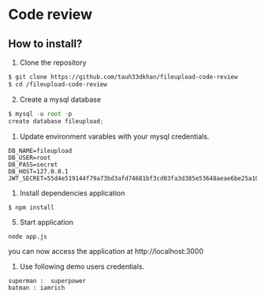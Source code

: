# Code review

## How to install?

1. Clone the repository
``` bash
$ git clone https://github.com/tauh33dkhan/fileupload-code-review
$ cd /fileupload-code-review
```

2. Create a mysql database
   
```js
$ mysql -u root -p
create database fileupload;
```

1. Update environment varables with your mysql credentials.
   
```
DB_NAME=fileupload
DB_USER=root
DB_PASS=secret
DB_HOST=127.0.0.1
JWT_SECRET=55d4e519144f79a73bd3afd74681bf3cd03fa3d385e53648aeae6be25a10719d4ce714d38fd527b54178afde756a4bd60b7e1b60f4b703b00bb856e11be7c87f
```

1. Install dependencies application 

```
$ npm install
```

5. Start application

```
node app.js
```

you can now access the application at http://localhost:3000

1. Use following demo users credentials.

```
superman :  superpower
batman : iamrich
```
